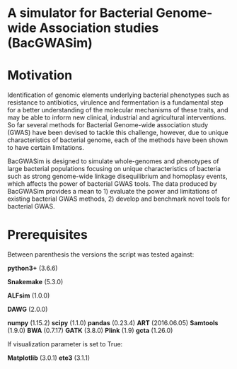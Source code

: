 # A simulator for Bacterial Genome-wide Association studies (BacGWASim)
# Motivation
Identification of genomic elements underlying bacterial phenotypes such as resistance to antibiotics, virulence and fermentation is a fundamental step for a better understanding of the molecular mechanisms of these traits, and may be able to inform new clinical, industrial and agricultural interventions. So far several methods for Bacterial Genome-wide association study (GWAS) have been devised to tackle this challenge, however, due to unique characteristics of bacterial genome, each of the methods have been shown to have certain limitations. 

BacGWASim is designed to simulate whole-genomes and phenotypes of large bacterial populations focusing on unique characteristics of bacteria such as strong genome-wide linkage disequilibrium and homoplasy events, which affects the power of bacterial GWAS tools. The data produced by BacGWASim provides a mean to 1) evaluate the power and limitations of existing bacterial GWAS methods, 2) develop and benchmark novel tools for bacterial GWAS.


# Prerequisites


Between parenthesis the versions the script was tested against:

**python3+** (3.6.6)

**Snakemake** (5.3.0)

**ALFsim** (1.0.0)

**DAWG** (2.0.0)

**numpy** (1.15.2)
**scipy** (1.1.0)
**pandas** (0.23.4)
**ART** (2016.06.05)
**Samtools** (1.9.0)
**BWA** (0.7.17)
**GATK** (3.8.0)
**Plink** (1.9)
**gcta** (1.26.0)

If visualization parameter is set to True:

**Matplotlib** (3.0.1)
**ete3** (3.1.1)

